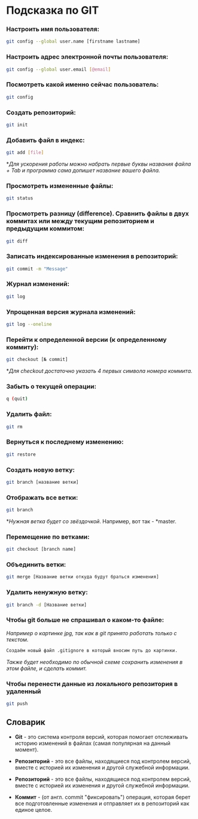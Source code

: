 # Подсказка по GIT  

### Настроить имя пользователя:
```sh
git config --global user.name [firstname lastname]
```
### Настроить адрес электронной почты пользователя:
```sh
git config --global user.email [@email]
```
### Посмотреть какой именно сейчас пользователь:
```sh
git config
```
### Создать репозиторий:
```sh
git init
```
### Добавить файл в индекс:
```sh
git add [file]
```
**Для ускорения работы можно набрать первые буквы названия файла + Tab и программа сама допишет название вашего файла.*
### Просмотреть измененные файлы:
```sh
git status
```
### Просмотреть разницу (difference). Сравнить файлы в двух коммитах или между текущим репозиторием и предыдущим коммитом:
```sh
git diff
```
### Записать индексированные изменения в репозиторий:
```sh
git commit -m "Message"
```
### Журнал изменений:
```sh
git log 
```
### Упрощенная версия журнала изменений: 
```sh 
git log --oneline
```
### Перейти к определенной версии (к определенному коммиту):
```sh
git checkout [№ commit]
```
**Для checkout достаточно указать 4 первых символа номера коммита.*

### Забыть о текущей операции:
```sh
q (quit)
```
### Удалить файл:
```sh
git rm 
```
### Вернуться к последнему изменению:
```sh
git restore
```

### Создать новую ветку:
```sh
git branch [название ветки]
```

### Отображать все ветки:
```sh
git branch 
```
*_Нужная ветка будет со звёздочкой_. Например, вот так - *master.

### Перемещение по ветками:
```sh
git checkout [branch name]
```
### Объединить ветки:
```sh
git merge [Название ветки откуда будут браться изменения]
```
### Удалить ненужную ветку:
```sh
git branch -d [Название ветки]
```
### Чтобы git больше не спрашивал о каком-то файле: 
*Например о картинке jpg, так как в git принято работать только с текстом.*
```sh
Создаём новый файл .gitignore в который вносим путь до картинки.
```
*Также будет необходимо по обычной схеме сохранить изменения в этом файле, и сделать коммит.*

### Чтобы перенести данные из локального репозитория в удаленный
```sh
git push
```




## Словарик
* **Git** - это система контроля версий, которая помогает отслеживать историю изменений в файлах (самая популярная на данный момент).

* **Репозиторий** - это все файлы, находящиеся под контролем версий, вместе с историей их изменения и другой служебной информации.


* **Репозиторий** - это все файлы, находящиеся под контролем версий, вместе с историей их изменения и другой служебной информации.

* **Коммит** - (от англ. commit "фиксировать") операция, которая берет все подготовленные изменения и отправляет их в репозиторий как единое целое.


